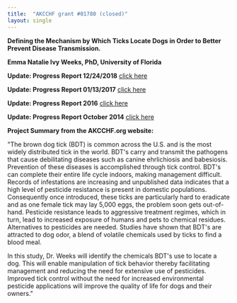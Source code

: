 ```yaml
---
title:  "AKCCHF grant #01780 (closed)"
layout: single
---
```


**Defining the Mechanism by Which Ticks Locate Dogs in Order to Better
Prevent Disease Transmission.**

**Emma Natalie Ivy Weeks, PhD, University of Florida**

**Update: Progress Report 12/24/2018** [click here](/files/Akcchf1780-ey5-summary.pdf)

**Update:  Progress Report 01/13/2017** [click here](</files/AKCCHF 01780 EY4 Summary.pdf>)

**Update:  Progress Report 2016** [click here](</files/AKCCHF 1780 MY4 Summary.pdf>)

**Update:  Progress Report October 2014** [click here](</files/AKCCHF grant 1780 MY2 Progress Report.pdf>)

**Project Summary from the AKCCHF.org website:**

"The brown dog tick (BDT) is common across the U.S. and is the most
widely distributed tick in the world. BDT's carry and transmit the
pathogens that cause debilitating diseases such as canine ehrlichiosis
and babesiosis. Prevention of these diseases is accomplished through
tick control. BDT's can complete their entire life cycle indoors,
making management difficult. Records of infestations are increasing and
unpublished data indicates that a high level of pesticide resistance is
present in domestic populations. Consequently once introduced, these
ticks are particularly hard to eradicate and as one female tick may lay
5,000 eggs, the problem soon gets out-of-hand. Pesticide resistance
leads to aggressive treatment regimes, which in turn, lead to increased
exposure of humans and pets to chemical residues. Alternatives to
pesticides are needed. Studies have shown that BDT's are attracted to
dog odor, a blend of volatile chemicals used by ticks to find a blood
meal.

In this study, Dr. Weeks will identify the chemicals BDT's use to
locate a dog. This will enable manipulation of tick behavior thereby
facilitating management and reducing the need for extensive use of
pesticides. Improved tick control without the need for increased
environmental pesticide applications will improve the quality of life
for dogs and their owners."

